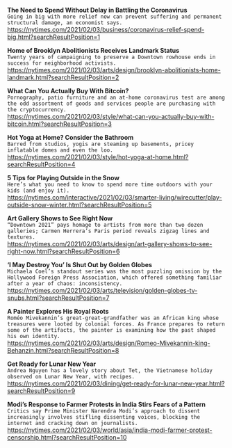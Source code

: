 **The Need to Spend Without Delay in Battling the Coronavirus**\
`Going in big with more relief now can prevent suffering and permanent structural damage, an economist says.`\
https://nytimes.com/2021/02/03/business/coronavirus-relief-spend-big.html?searchResultPosition=1

**Home of Brooklyn Abolitionists Receives Landmark Status**\
`Twenty years of campaigning to preserve a Downtown rowhouse ends in success for neighborhood activists.`\
https://nytimes.com/2021/02/03/arts/design/brooklyn-abolitionists-home-landmark.html?searchResultPosition=2

**What Can You Actually Buy With Bitcoin?**\
`Pornography, patio furniture and an at-home coronavirus test are among the odd assortment of goods and services people are purchasing with the cryptocurrency.`\
https://nytimes.com/2021/02/03/style/what-can-you-actually-buy-with-bitcoin.html?searchResultPosition=3

**Hot Yoga at Home? Consider the Bathroom**\
`Barred from studios, yogis are steaming up basements, pricey inflatable domes and even the loo.`\
https://nytimes.com/2021/02/03/style/hot-yoga-at-home.html?searchResultPosition=4

**5 Tips for Playing Outside in the Snow**\
`Here’s what you need to know to spend more time outdoors with your kids (and enjoy it).`\
https://nytimes.com/interactive/2021/02/03/smarter-living/wirecutter/play-outside-snow-winter.html?searchResultPosition=5

**Art Gallery Shows to See Right Now**\
`“Downtown 2021” pays homage to artists from more than two dozen galleries; Carmen Herrera’s Paris period reveals zigzag lines and textures.`\
https://nytimes.com/2021/02/03/arts/design/art-gallery-shows-to-see-right-now.html?searchResultPosition=6

**‘I May Destroy You’ Is Shut Out by Golden Globes**\
`Michaela Coel’s standout series was the most puzzling omission by the Hollywood Foreign Press Association, which offered something familiar after a year of chaos: inconsistency.`\
https://nytimes.com/2021/02/03/arts/television/golden-globes-tv-snubs.html?searchResultPosition=7

**A Painter Explores His Royal Roots**\
`Roméo Mivekannin’s great-great-grandfather was an African king whose treasures were looted by colonial forces. As France prepares to return some of the artifacts, the painter is examining how the past shaped his own identity.`\
https://nytimes.com/2021/02/03/arts/design/Romeo-Mivekannin-king-Behanzin.html?searchResultPosition=8

**Get Ready for Lunar New Year**\
`Andrea Nguyen has a lovely story about Tet, the Vietnamese holiday observed on Lunar New Year, with recipes.`\
https://nytimes.com/2021/02/03/dining/get-ready-for-lunar-new-year.html?searchResultPosition=9

**Modi’s Response to Farmer Protests in India Stirs Fears of a Pattern**\
`Critics say Prime Minister Narendra Modi’s approach to dissent increasingly involves stifling dissenting voices, blocking the internet and cracking down on journalists.`\
https://nytimes.com/2021/02/03/world/asia/india-modi-farmer-protest-censorship.html?searchResultPosition=10

